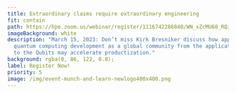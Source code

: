 ```yaml
---
title: Extraordinary claims require extraordinary engineering
fit: contain
path: https://hpe.zoom.us/webinar/register/1116742286840/WN_xZcMU68_RQibwG2WrEHP1Q
imageBackground: white
description: "March 15, 2023: Don’t miss Kirk Bresniker discuss how approaching
  quantum computing development as a global community from the application down
  to the Qubits may accelerate productization."
background: rgba(0, 86, 122, 0.8);
label: Register Now!
priority: 5
image: /img/event-munch-and-learn-newlogo400x400.png
---
```

